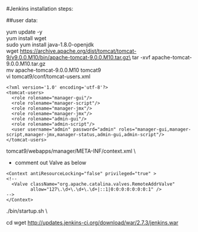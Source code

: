 #Jenkins installation steps:

##user data:

yum update -y \
yum install wget\
sudo yum install java-1.8.0-openjdk\
wget https://archive.apache.org/dist/tomcat/tomcat-9/v9.0.0.M10/bin/apache-tomcat-9.0.0.M10.tar.gz\
tar -xvf apache-tomcat-9.0.0.M10.tar.gz\
mv apache-tomcat-9.0.0.M10 tomcat9\
vi tomcat9/conf/tomcat-users.xml
  ```
  <?xml version='1.0' encoding='utf-8'?>
<tomcat-users>
    <role rolename="manager-gui"/>
    <role rolename="manager-script"/>
    <role rolename="manager-jmx"/>
    <role rolename="manager-jmx"/>
    <role rolename="admin-gui"/>
    <role rolename="admin-script"/>
    <user username="admin" password="admin" roles="manager-gui,manager-script,manager-jmx,manager-status,admin-gui,admin-script"/>
</tomcat-users>
  ```

tomcat9/webapps/manager/META-INF/context.xml \
  - comment out Valve as below

```
<Context antiResourceLocking="false" privileged="true" >
<!--
  <Valve className="org.apache.catalina.valves.RemoteAddrValve"
         allow="127\.\d+\.\d+\.\d+|::1|0:0:0:0:0:0:0:1" />
-->
</Context>
```

./bin/startup.sh \

cd
wget http://updates.jenkins-ci.org/download/war/2.7.3/jenkins.war
